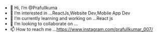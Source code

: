 - 👋 Hi, I’m @Prafullkuma
- 👀 I’m interested in ...ReactJs,Website Dev,Mobile App Dev
- 🌱 I’m currently learning and working on  ...React js
- 💞️ I’m looking to collaborate on ...
- 📫 How to reach me ...https://www.instagram.com/prafullkumar_007/

<!---
Prafullkuma/Prafullkuma is a ✨ special ✨ repository because its `README.md` (this file) appears on your GitHub profile.
You can click the Preview link to take a look at your changes.
--->
